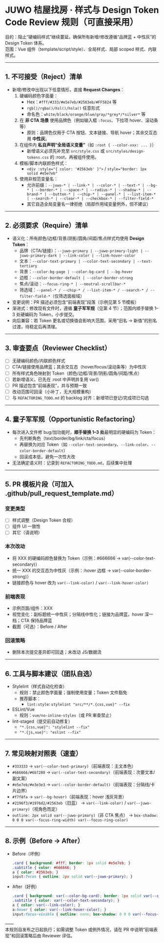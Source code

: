 # JUWO 桔屋找房 · 样式与 Design Token Code Review 规则（可直接采用）

目的：阻止“硬编码样式”继续蔓延，确保所有新增/修改遵循“品牌蓝 + 中性灰”的 Design Token 体系。  
范围：Vue 组件（template/script/style）、全局样式、局部 scoped 样式、内联样式。

---

## 1. 不可接受（Reject）清单

- 新增/修改中出现以下任意情形，直接 **Request Changes**：
  1) 硬编码颜色字面量：
     - Hex：`#fff/#333/#e5e7eb/#2563eb/#FF5824` 等
     - `rgb()/rgba()/hsl()/hsla()` 任意形式
     - 命名色：`white/black/orange/blue/gray/*grey*/*silver*` 等
  2) 在 **非 CTA 场景** 使用品牌色（例如输入框 `:focus`、下拉项 hover、滚动条等）  
     - 原则：品牌色仅用于 CTA 按钮、文本链接、导航 hover；其余交互态用 **中性灰**。
  3) 在组件内 **私自声明“全局语义变量”**（如 `:root { --color-xxx: ... }`）
     - 新增语义必须先补充至 `src/style.css` 或 `src/styles/design-tokens.css` 的 :root，再被组件使用。
  4) 模板/脚本内联颜色样式：
     - `<div :style="{ color: '#2563eb' }">` / `style="border: 1px solid #e5e7eb"`
  5) 使用非规范变量名：
     - 允许前缀：`--juwo-* | --link-* | --color-* | --text-* | --bg-* | --border-* | --space-* | --radius-* | --shadow-* | --brand-* | --button-* | --chip-* | --panel-* | --list-item-* | --search-* | --clear-* | --checkbox-* | --filter-field-*`
     - 其它自造全局变量名一律拒绝（局部作用域变量例外，但不建议）

---

## 2. 必须要求（Require）清单

- 语义化：所有颜色/边框/背景/阴影/圆角/间距/焦点样式均使用 **Design Token**：
  - 品牌（CTA/链接）：`--juwo-primary | --juwo-primary-light | --juwo-primary-dark | --link-color | --link-hover-color`
  - 文本：`--color-text-primary | --color-text-secondary | --text-tertiary`
  - 背景：`--color-bg-page | --color-bg-card | --bg-hover`
  - 边框：`--color-border-default | --color-border-strong`
  - 焦点/滚动：`--focus-ring-* | --neutral-scrollbar-*`
  - 筛选域：`--panel-* / --chip-* / --list-item-* / --search-* / --filter-field-*`（仅筛选面板域）
- 变更说明：PR 描述必须包含“前端表现”段落（示例见第 5 节模板）
- 渐进式：修改现有文件时，遵循 **童子军军规**（见第 4 节）；范围内顺手替换 1–3 处硬编码为 Token，小步提交。
- 向后兼容：若 Token 更名或切换值会影响大范围，采用“旧名 → 新值”的别名过渡，待稳定后再清理。

---

## 3. 审查要点（Reviewer Checklist）

- [ ] 无硬编码颜色/内联颜色样式
- [ ] CTA/链接使用品牌蓝；其余交互态（hover/focus/滚动条等）为中性灰
- [ ] 所有样式角色映射到 Token（颜色/边框/背景/阴影/圆角/间距/焦点）
- [ ] 若新增语义，已先在 :root 中声明并复用 var()
- [ ] PR 描述包含“前端表现”，并与预期一致
- [ ] 改动范围可回滚（小补丁，无大规模重构）
- [ ] 与 `REFACTORING_TODO.md` 的 backlog 对齐：新增项已登记/完成项已勾选

---

## 4. 童子军军规（Opportunistic Refactoring）

- 每次进入文件修 bug/加功能时，**顺手替换 1–3 处**最明显的硬编码为 Token：
  - 先判断角色（text/border/bg/link/cta/focus）
  - 再替换为对应 Token（如 `--color-text-secondary`、`--link-color`、`--color-border-default`）
  - 回滚成本低，避免一次性大改
- 无法确定语义时：记录到 `REFACTORING_TODO.md`，后续集中处理

---

## 5. PR 模板片段（可加入 .github/pull_request_template.md）

### 变更类型
- [ ] 样式调整（Design Token 合规）
- [ ] 组件 UI 一致性
- [ ] 其它（请说明）

### 本次改动
- 将 XXX 的硬编码颜色替换为 Token（示例：#666666 → var(--color-text-secondary)）
- 统一 XXX 的交互态为中性灰（示例：:hover 边框 → var(--color-border-strong)）
- 链接颜色与 hover 改为 `var(--link-color)` / `var(--link-hover-color)`

### 前端表现
- 示例页面/组件：XXX
- 视觉变化：副标题统一中性灰；分隔线中性化；链接为品牌蓝，hover 深一档；CTA 保持品牌蓝
- 截图（可选）：Before / After

### 回滚策略
- 删除本次提交差异即可回退；未改动 JS/数据流

---

## 6. 工具与脚本建议（团队自选）

- Stylelint（样式自动化检查）
  - 规则：禁止颜色字面量；强制使用变量；Token 文件豁免
  - 推荐脚本：
    - `lint:style`: `stylelint "src/**/*.{css,vue}" --fix`
- ESLint/Vue
  - 规则：`vue/no-inline-styles`（或 PR 审查禁止）
- lint-staged（提交前自动修复）
  - `"*.{css,vue}": "stylelint --fix"`
  - `"*.{js,vue}": "eslint --fix"`

---

## 7. 常见映射对照表（速查）

- `#333333` → `var(--color-text-primary)`（前端表现：主文本色）
- `#666666/#6b7280` → `var(--color-text-secondary)`（前端表现：次要文本/副文案）
- `#e5e7eb/#e3e3e3` → `var(--color-border-default)`（前端表现：分隔线/卡片边界）
- `#f7f8fa` → `var(--bg-hover)`（前端表现：hover 浅灰背景）
- `#2196f3/#1976d2/#2563eb`（旧蓝） → `var(--link-color)` / `var(--juwo-primary)`（视角色而定）
- `outline: 2px solid var(--juwo-primary)`（非 CTA 焦点） → `box-shadow: 0 0 0 var(--focus-ring-width) var(--focus-ring-color)`

---

## 8. 示例（Before → After）

- Before（坏例）
  ```css
  .card { background: #fff; border: 1px solid #e5e7eb; }
  .subtitle { color: #666666; }
  a { color: #2563eb; }
  input:focus { outline: 2px solid var(--juwo-primary); }
  ```
- After（好例）
  ```css
  .card { background: var(--color-bg-card); border: 1px solid var(--color-border-default); }
  .subtitle { color: var(--color-text-secondary); }
  a { color: var(--link-color); }
  a:hover { color: var(--link-hover-color); }
  input:focus-visible { outline: none; box-shadow: 0 0 0 var(--focus-ring-width) var(--focus-ring-color); }
  ```

——  
本规则自发布之日起执行；如需调整 Token 或例外情况，请在 PR 中说明“前端表现”和回滚策略后由 Reviewer 评估。
